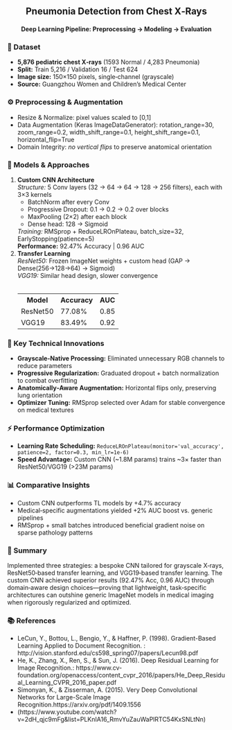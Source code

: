 <h2 align="center">Pneumonia Detection from Chest X‑Rays</h2>
<h4 align="center">Deep Learning Pipeline: Preprocessing → Modeling → Evaluation</h4>

<h3>📁 Dataset</h3>
<ul>
  <li><strong>5,876 pediatric chest X‑rays</strong> (1593 Normal / 4,283 Pneumonia)</li>
  <li><strong>Split:</strong> Train 5,216 / Validation 16 / Test 624</li>
  <li><strong>Image size:</strong> 150×150 pixels, single‑channel (grayscale)</li>
  <li><strong>Source:</strong> Guangzhou Women and Children’s Medical Center</li>
</ul>

<h3>⚙️ Preprocessing & Augmentation</h3>
<ul>
  <li>Resize & Normalize: pixel values scaled to [0,1]</li>
  <li>Data Augmentation (Keras ImageDataGenerator):  
    rotation_range=30, zoom_range=0.2, width_shift_range=0.1,  
    height_shift_range=0.1, horizontal_flip=True</li>
  <li>Domain Integrity: <em>no vertical flips</em> to preserve anatomical orientation</li>
</ul>

<h3>🤖 Models & Approaches</h3>

<ol>
  <li>
    <strong>Custom CNN Architecture</strong><br>
    <em>Structure:</em>  
    5 Conv layers (32 → 64 → 64 → 128 → 256 filters), each with 3×3 kernels  
    <ul>
      <li>BatchNorm after every Conv</li>
      <li>Progressive Dropout: 0.1 → 0.2 → 0.2 over blocks</li>
      <li>MaxPooling (2×2) after each block</li>
      <li>Dense head: 128 → Sigmoid</li>
    </ul>
    <em>Training:</em> RMSprop + ReduceLROnPlateau, batch_size=32, EarlyStopping(patience=5)<br>
    <strong>Performance:</strong> 92.47% Accuracy | 0.96 AUC
  </li>

  <li>
    <strong>Transfer Learning</strong><br>
    <em>ResNet50:</em>  
    Frozen ImageNet weights + custom head (GAP → Dense(256→128→64) → Sigmoid)<br>
    <em>VGG19:</em>  
    Similar head design, slower convergence  
    <br><br>
    <table>
      <tr><th>Model</th><th>Accuracy</th><th>AUC</th></tr>
      <tr><td>ResNet50</td><td>77.08%</td><td>0.85</td></tr>
      <tr><td>VGG19</td><td>83.49%</td><td>0.92</td></tr>
    </table>
  </li>
</ol>

<h3>🔑 Key Technical Innovations</h3>
<ul>
  <li><strong>Grayscale‑Native Processing:</strong> Eliminated unnecessary RGB channels to reduce parameters</li>
  <li><strong>Progressive Regularization:</strong> Graduated dropout + batch normalization to combat overfitting</li>
  <li><strong>Anatomically‑Aware Augmentation:</strong> Horizontal flips only, preserving lung orientation</li>
  <li><strong>Optimizer Tuning:</strong> RMSprop selected over Adam for stable convergence on medical textures</li>
</ul>

<h3>⚡ Performance Optimization</h3>
<ul>
  <li><strong>Learning Rate Scheduling:</strong>  
    <code>ReduceLROnPlateau(monitor='val_accuracy', patience=2, factor=0.3, min_lr=1e-6)</code></li>
  <li><strong>Speed Advantage:</strong>  
    Custom CNN (~1.8M params) trains ~3× faster than ResNet50/VGG19 (>23M params)</li>
</ul>

<h3>📊 Comparative Insights</h3>
<ul>
  <li>Custom CNN outperforms TL models by +4.7% accuracy</li>
  <li>Medical‑specific augmentations yielded +2% AUC boost vs. generic pipelines</li>
  <li>RMSprop + small batches introduced beneficial gradient noise on sparse pathology patterns</li>
</ul>

<h3>📝 Summary</h3>
<p>
Implemented three strategies: a bespoke CNN tailored for grayscale X‑rays,  
ResNet50‑based transfer learning, and VGG19‑based transfer learning.  
The custom CNN achieved superior results (92.47% Acc, 0.96 AUC) through domain‑aware 
design choices—proving that lightweight, task‑specific architectures can outshine 
generic ImageNet models in medical imaging when rigorously regularized and optimized.
</p>

<h3>📚 References</h3>
<ul>
  <li>LeCun, Y., Bottou, L., Bengio, Y., & Haffner, P. (1998). Gradient-Based Learning Applied to Document Recognition. : http://vision.stanford.edu/cs598_spring07/papers/Lecun98.pdf </li>
  <li>He, K., Zhang, X., Ren, S., & Sun, J. (2016). Deep Residual Learning for Image Recognition.: https://www.cv-foundation.org/openaccess/content_cvpr_2016/papers/He_Deep_Residual_Learning_CVPR_2016_paper.pdf</li>
  <li>Simonyan, K., & Zisserman, A. (2015). Very Deep Convolutional Networks for Large-Scale Image Recognition.https://arxiv.org/pdf/1409.1556 </li>
   <li>(https://www.youtube.com/watch?v=2dH_qjc9mFg&list=PLKnIA16_RmvYuZauWaPlRTC54KxSNLtNn)</li>
</ul>



